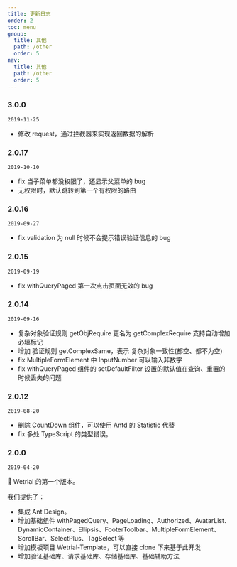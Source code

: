```yaml
---
title: 更新日志
order: 2
toc: menu
group:
  title: 其他
  path: /other
  order: 5
nav:
  title: 其他
  path: /other
  order: 5
---
```


### 3.0.0

`2019-11-25`

- 修改 request，通过拦截器来实现返回数据的解析

### 2.0.17

`2019-10-10`

- fix 当子菜单都没权限了，还显示父菜单的 bug
- 无权限时，默认跳转到第一个有权限的路由

### 2.0.16

`2019-09-27`

- fix validation 为 null 时候不会提示错误验证信息的 bug

### 2.0.15

`2019-09-19`

- fix withQueryPaged 第一次点击页面无效的 bug

### 2.0.14

`2019-09-16`

- 复杂对象验证规则 getObjRequire 更名为 getComplexRequire 支持自动增加必填标记
- 增加 验证规则 getComplexSame，表示 复杂对象一致性(都空、都不为空)
- fix MultipleFormElement 中 InputNumber 可以输入非数字
- fix withQueryPaged 组件的 setDefaultFilter 设置的默认值在查询、重置的时候丢失的问题

### 2.0.12

`2019-08-20`

- 删除 CountDown 组件，可以使用 Antd 的 Statistic 代替
- fix 多处 TypeScript 的类型错误。

### 2.0.0

`2019-04-20`

💎 Wetrial 的第一个版本。

我们提供了：

- 集成 Ant Design。
- 增加基础组件 withPagedQuery、PageLoading、Authorized、AvatarList、DynamicContainer、Ellipsis、FooterToolbar、MultipleFormElement、ScrollBar、SelectPlus、TagSelect 等
- 增加模板项目 Wetrial-Template，可以直接 clone 下来基于此开发
- 增加验证基础库、请求基础库、存储基础库、基础辅助方法

